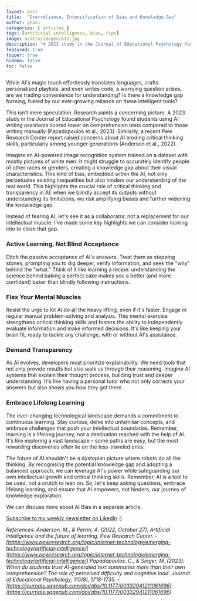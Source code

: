 ```yaml
---
layout: post
title:  "Overreliance, Intensification of Bias and Knowledge Gap"
author: ghazi
categories: [ articles ]
tags: [artificial intelligence, bias, tips]
image: assets/images/b12.jpg
description: "A 2023 study in the Journal of Educational Psychology found students using AI writing assistants scored lower on comprehension tests compared to those writing manually."
featured: true
topper: true
hidden: false
toc: false
---
```


While AI's magic touch effortlessly translates languages, crafts personalized playlists, and even writes code, a worrying question arises, are we trading convenience for understanding? Is there a knowledge gap forming, fueled by our ever-growing reliance on these intelligent tools?

This isn't mere speculation. Research paints a concerning picture. A 2023 study in the Journal of Educational Psychology found students using AI writing assistants scored lower on comprehension tests compared to those writing manually (Papadopoulos et al., 2023). Similarly, a recent Pew Research Center report raised concerns about AI eroding critical thinking skills, particularly among younger generations (Anderson et al., 2022).

Imagine an AI-powered image recognition system trained on a dataset with mostly pictures of white men. It might struggle to accurately identify people of other races or genders, creating a knowledge gap about their visual characteristics.
This kind of bias, embedded within the AI, not only perpetuates existing inequalities but also hinders our understanding of the real world. This highlights the crucial role of critical thinking and transparency in AI: when we blindly accept its outputs without understanding its limitations, we risk amplifying biases and further widening the knowledge gap.

Instead of fearing AI, let's see it as a collaborator, not a replacement for our intellectual muscle. I've made some key highlights we can consider looking into to close that gap. 

### Active Learning, Not Blind Acceptance

Ditch the passive acceptance of AI's answers. Treat them as stepping stones, prompting you to dig deeper, verify information, and seek the "why" behind the "what." Think of it like learning a recipe: understanding the science behind baking a perfect cake makes you a better (and more confident) baker than blindly following instructions.

### Flex Your Mental Muscles

Resist the urge to let AI do all the heavy lifting, even if it's faster. Engage in regular manual problem-solving and analysis. This mental exercise strengthens critical thinking skills and fosters the ability to independently evaluate information and make informed decisions. It's like keeping your brain fit, ready to tackle any challenge, with or without AI's assistance.

### Demand Transparency

As AI evolves, developers must prioritize explainability. We need tools that not only provide results but also walk us through their reasoning. Imagine AI systems that explain their thought process, building trust and deeper understanding. It's like having a personal tutor who not only corrects your answers but also shows you how they got there.

### Embrace Lifelong Learning

The ever-changing technological landscape demands a commitment to continuous learning. Stay curious, delve into unfamiliar concepts, and embrace challenges that push your intellectual boundaries. Remember, learning is a lifelong journey, not a destination reached with the help of AI. It's like exploring a vast landscape – some paths are easy, but the most rewarding discoveries often lie on the less-traveled ones.

The future of AI shouldn't be a dystopian picture where robots do all the thinking. By recognising the potential knowledge gap and adopting a balanced approach, we can leverage AI's power while safeguarding our own intellectual growth and critical thinking skills. Remember, AI is a tool to be used, not a crutch to lean on. So, let's keep asking questions, embrace lifelong learning, and ensure that AI empowers, not hinders, our journey of knowledge exploration.

We can discuss more about AI Bias in a separate article.

[Subscribe to my weekly newsletter on LikedIn](https://www.linkedin.com/newsletters/7164151096125407232/) :)

*References:*
*Anderson, M., & Perrin, A. (2022, October 27). Artificial intelligence and the future of learning. Pew Research Center. - [https://www.pewresearch.org/topic/internet-technology/emerging-technology/artificial-intelligence/](https://www.pewresearch.org/topic/internet-technology/emerging-technology/artificial-intelligence/)*
*Papadopoulos, C., & Singer, M. (2023). When do students trust AI-generated text summaries more than their own comprehension? The role of perceived difficulty and cognitive load. Journal of Educational Psychology, 115(8), 1718-1735. - [https://journals.sagepub.com/doi/abs/10.1177/00332941211061696](https://journals.sagepub.com/doi/abs/10.1177/00332941211061696)*